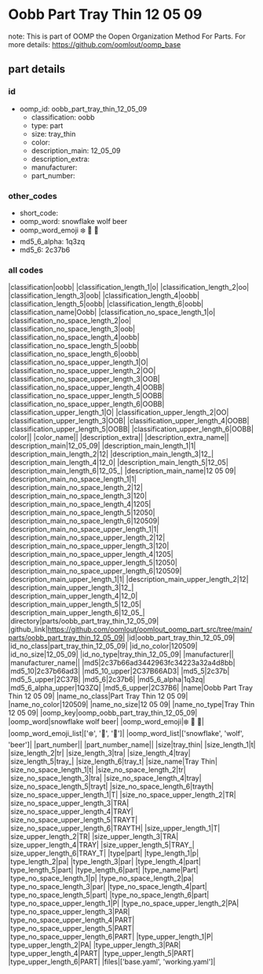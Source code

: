 # Oobb Part Tray Thin 12 05 09  

note: This is part of OOMP the Oopen Organization Method For Parts. For more details: https://github.com/oomlout/oomp_base

##  part details





### id
* oomp_id: oobb_part_tray_thin_12_05_09
  * classification: oobb
  * type: part
  * size: tray_thin
  * color: 
  * description_main: 12_05_09
  * description_extra: 
  * manufacturer: 
  * part_number: 

### other_codes
* short_code: 
* oomp_word: snowflake wolf beer
* oomp_word_emoji :snowflake: :wolf: :beer:
* md5_6_alpha: 1q3zq
* md5_6: 2c37b6

### all codes 
|classification|oobb|
|classification_length_1|o|
|classification_length_2|oo|
|classification_length_3|oob|
|classification_length_4|oobb|
|classification_length_5|oobb|
|classification_length_6|oobb|
|classification_name|Oobb|
|classification_no_space_length_1|o|
|classification_no_space_length_2|oo|
|classification_no_space_length_3|oob|
|classification_no_space_length_4|oobb|
|classification_no_space_length_5|oobb|
|classification_no_space_length_6|oobb|
|classification_no_space_upper_length_1|O|
|classification_no_space_upper_length_2|OO|
|classification_no_space_upper_length_3|OOB|
|classification_no_space_upper_length_4|OOBB|
|classification_no_space_upper_length_5|OOBB|
|classification_no_space_upper_length_6|OOBB|
|classification_upper_length_1|O|
|classification_upper_length_2|OO|
|classification_upper_length_3|OOB|
|classification_upper_length_4|OOBB|
|classification_upper_length_5|OOBB|
|classification_upper_length_6|OOBB|
|color||
|color_name||
|description_extra||
|description_extra_name||
|description_main|12_05_09|
|description_main_length_1|1|
|description_main_length_2|12|
|description_main_length_3|12_|
|description_main_length_4|12_0|
|description_main_length_5|12_05|
|description_main_length_6|12_05_|
|description_main_name|12 05 09|
|description_main_no_space_length_1|1|
|description_main_no_space_length_2|12|
|description_main_no_space_length_3|120|
|description_main_no_space_length_4|1205|
|description_main_no_space_length_5|12050|
|description_main_no_space_length_6|120509|
|description_main_no_space_upper_length_1|1|
|description_main_no_space_upper_length_2|12|
|description_main_no_space_upper_length_3|120|
|description_main_no_space_upper_length_4|1205|
|description_main_no_space_upper_length_5|12050|
|description_main_no_space_upper_length_6|120509|
|description_main_upper_length_1|1|
|description_main_upper_length_2|12|
|description_main_upper_length_3|12_|
|description_main_upper_length_4|12_0|
|description_main_upper_length_5|12_05|
|description_main_upper_length_6|12_05_|
|directory|parts/oobb_part_tray_thin_12_05_09|
|github_link|https://github.com/oomlout/oomlout_oomp_part_src/tree/main/parts/oobb_part_tray_thin_12_05_09|
|id|oobb_part_tray_thin_12_05_09|
|id_no_class|part_tray_thin_12_05_09|
|id_no_color|120509|
|id_no_size|12_05_09|
|id_no_type|tray_thin_12_05_09|
|manufacturer||
|manufacturer_name||
|md5|2c37b66ad3442963fc34223a32a4d8bb|
|md5_10|2c37b66ad3|
|md5_10_upper|2C37B66AD3|
|md5_5|2c37b|
|md5_5_upper|2C37B|
|md5_6|2c37b6|
|md5_6_alpha|1q3zq|
|md5_6_alpha_upper|1Q3ZQ|
|md5_6_upper|2C37B6|
|name|Oobb Part Tray Thin 12 05 09|
|name_no_class|Part Tray Thin 12 05 09|
|name_no_color|120509|
|name_no_size|12 05 09|
|name_no_type|Tray Thin 12 05 09|
|oomp_key|oomp_oobb_part_tray_thin_12_05_09|
|oomp_word|snowflake wolf beer|
|oomp_word_emoji|:snowflake: :wolf: :beer:|
|oomp_word_emoji_list|[':snowflake:', ':wolf:', ':beer:']|
|oomp_word_list|['snowflake', 'wolf', 'beer']|
|part_number||
|part_number_name||
|size|tray_thin|
|size_length_1|t|
|size_length_2|tr|
|size_length_3|tra|
|size_length_4|tray|
|size_length_5|tray_|
|size_length_6|tray_t|
|size_name|Tray Thin|
|size_no_space_length_1|t|
|size_no_space_length_2|tr|
|size_no_space_length_3|tra|
|size_no_space_length_4|tray|
|size_no_space_length_5|trayt|
|size_no_space_length_6|trayth|
|size_no_space_upper_length_1|T|
|size_no_space_upper_length_2|TR|
|size_no_space_upper_length_3|TRA|
|size_no_space_upper_length_4|TRAY|
|size_no_space_upper_length_5|TRAYT|
|size_no_space_upper_length_6|TRAYTH|
|size_upper_length_1|T|
|size_upper_length_2|TR|
|size_upper_length_3|TRA|
|size_upper_length_4|TRAY|
|size_upper_length_5|TRAY_|
|size_upper_length_6|TRAY_T|
|type|part|
|type_length_1|p|
|type_length_2|pa|
|type_length_3|par|
|type_length_4|part|
|type_length_5|part|
|type_length_6|part|
|type_name|Part|
|type_no_space_length_1|p|
|type_no_space_length_2|pa|
|type_no_space_length_3|par|
|type_no_space_length_4|part|
|type_no_space_length_5|part|
|type_no_space_length_6|part|
|type_no_space_upper_length_1|P|
|type_no_space_upper_length_2|PA|
|type_no_space_upper_length_3|PAR|
|type_no_space_upper_length_4|PART|
|type_no_space_upper_length_5|PART|
|type_no_space_upper_length_6|PART|
|type_upper_length_1|P|
|type_upper_length_2|PA|
|type_upper_length_3|PAR|
|type_upper_length_4|PART|
|type_upper_length_5|PART|
|type_upper_length_6|PART|
|files|['base.yaml', 'working.yaml']|
